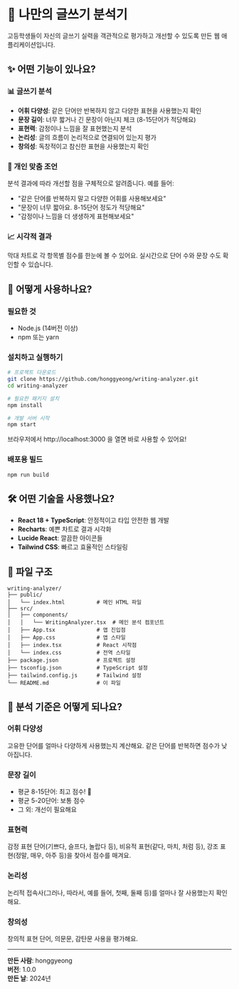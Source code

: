 # 📝 나만의 글쓰기 분석기

고등학생들이 자신의 글쓰기 실력을 객관적으로 평가하고 개선할 수 있도록 만든 웹 애플리케이션입니다.

## ✨ 어떤 기능이 있나요?

### 📊 글쓰기 분석
- **어휘 다양성**: 같은 단어만 반복하지 않고 다양한 표현을 사용했는지 확인
- **문장 길이**: 너무 짧거나 긴 문장이 아닌지 체크 (8-15단어가 적당해요)
- **표현력**: 감정이나 느낌을 잘 표현했는지 분석
- **논리성**: 글의 흐름이 논리적으로 연결되어 있는지 평가
- **창의성**: 독창적이고 참신한 표현을 사용했는지 확인

### 🎯 개인 맞춤 조언
분석 결과에 따라 개선할 점을 구체적으로 알려줍니다. 예를 들어:
- "같은 단어를 반복하지 말고 다양한 어휘를 사용해보세요"
- "문장이 너무 짧아요. 8-15단어 정도가 적당해요"
- "감정이나 느낌을 더 생생하게 표현해보세요"

### 📈 시각적 결과
막대 차트로 각 항목별 점수를 한눈에 볼 수 있어요. 실시간으로 단어 수와 문장 수도 확인할 수 있습니다.

## 🚀 어떻게 사용하나요?

### 필요한 것
- Node.js (14버전 이상)
- npm 또는 yarn

### 설치하고 실행하기

```bash
# 프로젝트 다운로드
git clone https://github.com/honggyeong/writing-analyzer.git
cd writing-analyzer

# 필요한 패키지 설치
npm install

# 개발 서버 시작
npm start
```

브라우저에서 http://localhost:3000 을 열면 바로 사용할 수 있어요!

### 배포용 빌드
```bash
npm run build
```

## 🛠️ 어떤 기술을 사용했나요?

- **React 18 + TypeScript**: 안정적이고 타입 안전한 웹 개발
- **Recharts**: 예쁜 차트로 결과 시각화
- **Lucide React**: 깔끔한 아이콘들
- **Tailwind CSS**: 빠르고 효율적인 스타일링

## 📁 파일 구조

```
writing-analyzer/
├── public/
│   └── index.html          # 메인 HTML 파일
├── src/
│   ├── components/
│   │   └── WritingAnalyzer.tsx  # 메인 분석 컴포넌트
│   ├── App.tsx             # 앱 진입점
│   ├── App.css             # 앱 스타일
│   ├── index.tsx           # React 시작점
│   └── index.css           # 전역 스타일
├── package.json            # 프로젝트 설정
├── tsconfig.json           # TypeScript 설정
├── tailwind.config.js      # Tailwind 설정
└── README.md               # 이 파일
```

## 🎨 분석 기준은 어떻게 되나요?

### 어휘 다양성
고유한 단어를 얼마나 다양하게 사용했는지 계산해요. 같은 단어를 반복하면 점수가 낮아집니다.

### 문장 길이
- 평균 8-15단어: 최고 점수! 🎉
- 평균 5-20단어: 보통 점수
- 그 외: 개선이 필요해요

### 표현력
감정 표현 단어(기쁘다, 슬프다, 놀랍다 등), 비유적 표현(같다, 마치, 처럼 등), 강조 표현(정말, 매우, 아주 등)을 찾아서 점수를 매겨요.

### 논리성
논리적 접속사(그러나, 따라서, 예를 들어, 첫째, 둘째 등)를 얼마나 잘 사용했는지 확인해요.

### 창의성
창의적 표현 단어, 의문문, 감탄문 사용을 평가해요.

---

**만든 사람**: honggyeong  
**버전**: 1.0.0  
**만든 날**: 2024년 